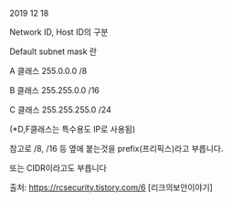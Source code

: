2019 12 18

Network ID, Host ID의 구분

Default subnet mask 란

A 클래스 255.0.0.0           /8

B 클래스 255.255.0.0        /16

C 클래스 255.255.255.0     /24

(*D,F클래스는 특수용도 IP로 사용됨)

참고로 /8, /16 등 옆에 붙는것을 prefix(프리픽스)라고 부릅니다.

또는 CIDR이라고도 부릅니다



출처: https://rcsecurity.tistory.com/6 [리크의보안이야기]
